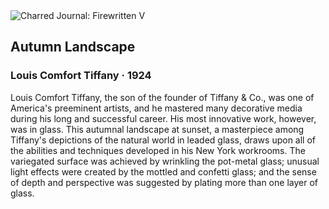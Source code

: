 <div class="artwork-of-the-day">
  <div class="container">
    <div class="img-wrapper">
      <img
        src="https://uploads5.wikiart.org/images/louis-comfort-tiffany/autumn-landscape-1924.jpg!Large.jpg"
        alt="Charred Journal: Firewritten V" />
    </div>
    <div class="artwork-detail">
      <div class="artwork-origin"> 
        <h2 class="artwork-name">Autumn Landscape</h2>
        <h3 class="artist">
          Louis Comfort Tiffany
                    ·  1924
        </h3>
      </div>
      <p class="description">
        <span class="artwork-description-text ng-binding" ng-bind-html="viewModel.ArtworkOfTheDay.Description | unsafe">Louis Comfort Tiffany, the son of the founder of Tiffany &amp; Co., was one of America's preeminent artists, and he mastered many decorative media during his long and successful career. His most innovative work, however, was in glass. This autumnal landscape at sunset, a masterpiece among Tiffany's depictions of the natural world in leaded glass, draws upon all of the abilities and techniques developed in his New York workrooms. The variegated surface was achieved by wrinkling the pot-metal glass; unusual light effects were created by the mottled and confetti glass; and the sense of depth and perspective was suggested by plating more than one layer of glass.</span>
                        <div class="text-shadow-container" ng-show="showShadow" style=""></div>
      </p>
    </div>
  </div>

</div>
